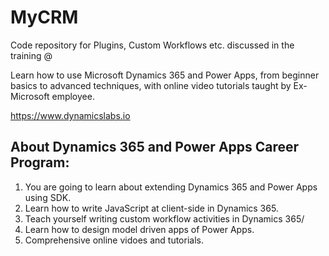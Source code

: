 # MyCRM

Code repository for Plugins, Custom Workflows etc. discussed in the training @

Learn how to use Microsoft Dynamics 365 and Power Apps, from beginner basics to advanced techniques, with online video tutorials taught by Ex-Microsoft employee. 

https://www.dynamicslabs.io

About Dynamics 365 and Power Apps Career Program:
--------------------------------------------
1. You are going to learn about extending Dynamics 365 and Power Apps using SDK.
2. Learn how to write JavaScript at client-side in Dynamics 365.
3. Teach yourself writing custom workflow activities in Dynamics 365/
4. Learn how to design model driven apps of Power Apps.
5. Comprehensive online vidoes and tutorials. 


